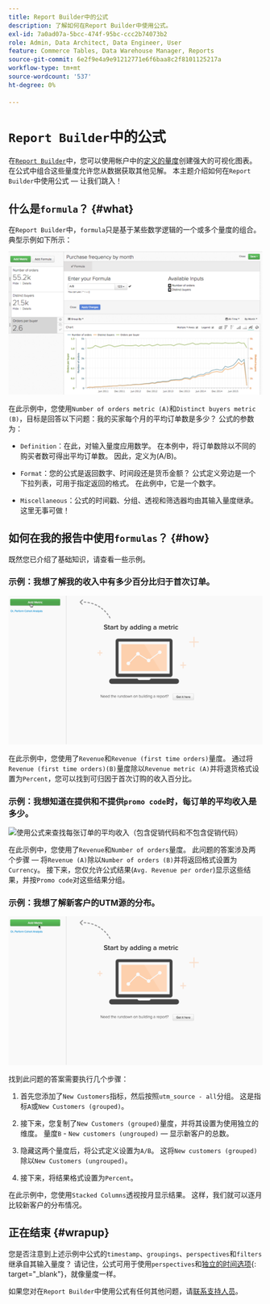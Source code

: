 ```yaml
---
title: Report Builder中的公式
description: 了解如何在Report Builder中使用公式。
exl-id: 7a0ad07a-5bcc-474f-95bc-ccc2b74073b2
role: Admin, Data Architect, Data Engineer, User
feature: Commerce Tables, Data Warehouse Manager, Reports
source-git-commit: 6e2f9e4a9e91212771e6f6baa8c2f8101125217a
workflow-type: tm+mt
source-wordcount: '537'
ht-degree: 0%

---
```


# `Report Builder`中的公式

在[`Report Builder`](../../tutorials/using-visual-report-builder.md)中，您可以使用帐户中的[定义的量度](../../data-user/reports/ess-manage-data-metrics.md)创建强大的可视化图表。 在公式中组合这些量度允许您从数据获取其他见解。 本主题介绍如何在`Report Builder`中使用公式 — 让我们跳入！

## 什么是`formula`？ {#what}

在`Report Builder`中，`formula`只是基于某些数学逻辑的一个或多个量度的组合。 典型示例如下所示：

![](../../assets/formula-example.png)

在此示例中，您使用`Number of orders metric (A)`和`Distinct buyers metric (B)`，目标是回答以下问题：我的买家每个月的平均订单数是多少？ 公式的参数为：

* `Definition`：在此，对输入量度应用数学。 在本例中，将订单数除以不同的购买者数可得出平均订单数。 因此，定义为(A/B)。

* `Format`：您的公式是返回数字、时间段还是货币金额？ 公式定义旁边是一个下拉列表，可用于指定返回的格式。 在此例中，它是一个数字。

* `Miscellaneous`：公式的时间戳、分组、透视和筛选器均由其输入量度继承。 这里无事可做！

## 如何在我的报告中使用`formulas`？ {#how}

既然您已介绍了基础知识，请查看一些示例。

### 示例：我想了解我的收入中有多少百分比归于首次订单。

![使用公式查找首次订购的收入百分比](../../assets/first_time_orders.gif)

在此示例中，您使用了`Revenue`和`Revenue (first time orders)`量度。 通过将`Revenue (first time orders)(B)`量度除以`Revenue metric (A)`并将退货格式设置为`Percent`，您可以找到可归因于首次订购的收入百分比。

### 示例：我想知道在提供和不提供`promo code`时，每订单的平均收入是多少。

![使用公式来查找每张订单的平均收入（包含促销代码和不包含促销代码）](../../assets/promo_code.gif)

在此示例中，您使用了`Revenue`和`Number of orders`量度。 此问题的答案涉及两个步骤 — 将`Revenue (A)`除以`Number of orders (B)`并将返回格式设置为`Currency`。 接下来，您仅允许公式结果(`Avg. Revenue per order`)显示这些结果，并按`Promo code`对这些结果分组。

### 示例：我想了解新客户的UTM源的分布。

![使用公式查找新客户的UTM源的分布](../../assets/distro.gif)

找到此问题的答案需要执行几个步骤：

1. 首先您添加了`New Customers`指标，然后按照`utm_source - all`分组。 这是指标`A`或`New Customers (grouped)`。

1. 接下来，您复制了`New Customers (grouped)`量度，并将其设置为使用独立的维度。 量度`B` - `New customers (ungrouped)` — 显示新客户的总数。

1. 隐藏这两个量度后，将公式定义设置为`A/B`。 这将`New customers (grouped)`除以`New Customers (ungrouped)`。

1. 接下来，将结果格式设置为`Percent`。

在此示例中，您使用`Stacked Columns`透视按月显示结果。 这样，我们就可以逐月比较新客户的分布情况。

## 正在结束 {#wrapup}

您是否注意到上述示例中公式的`timestamp`、`groupings`、`perspectives`和`filters`继承自其输入量度？ 请记住，公式可用于使用`perspectives`和[独立的时间选项](../../tutorials/time-options-visual-rpt-bldr.md){: target="_blank"}，就像量度一样。

如果您对在`Report Builder`中使用公式有任何其他问题，请[联系支持人员](https://experienceleague.adobe.com/docs/commerce-knowledge-base/kb/troubleshooting/miscellaneous/mbi-service-policies.html?lang=zh-Hans)。
